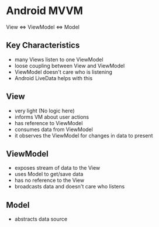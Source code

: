 # Android MVVM

View <=> ViewModel <=> Model

## Key Characteristics

- many Views listen to one ViewModel
- loose coupling between View and ViewModel
- ViewModel doesn't care who is listening
- Android LiveData helps with this

## View

- very light (No logic here)
- informs VM about user actions
- has reference to ViewModel
- consumes data from ViewModel
- it observes the ViewModel for changes in data to present

## ViewModel

- exposes stream of data to the View
- uses Model to get/save data
- has no reference to the View
- broadcasts data and doesn't care who listens

## Model

- abstracts data source
